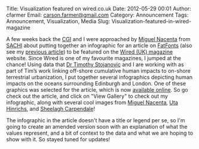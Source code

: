 Title: Visualization featured on wired.co.uk
Date: 2012-05-29 00:01
Author: cfarmer
Email: carson.farmer@gmail.com
Category: Announcement
Tags: Announcement, Visualization, Media
Slug: Visualization-featured-in-wired-magazine

A few weeks back the [CGI][] and I were approached by [Miguel Nacenta][]
from [SACHI][] about putting together an infographic for an article on
[FatFonts][] (also see my [previous article][]) to be featured on the
[Wired (UK) magazine][] website. Since Wired is one of my favourite
magazines, I jumped at the chance! Using data that [Dr Timothy
Stojanovic][] and I are working with as part of Tim’s work linking
off-shore cumulative human impacts to on-shore terrestrial urbanization,
I put together several infographics depicting human impacts on the
oceans surrounding Edinburgh and London. One of these graphics was
selected for the article, which is now [available online][]. So go check
out the article, and click on "View Gallery" to check out my
infographic, along with several cool images from [Miguel Nacenta][1],
[Uta Hinrichs][], and [Sheelagh Carpendale][]!

The infographic in the article doesn't have a title or legend per se, so
I'm going to create an amended version soon with an explanation of what
the values represent, and a bit of context to the data and what we are
hoping to show with it. So stayed tuned for updates!

[CGI]: http://www.st-andrews.ac.uk/geoinformatics/
[Miguel Nacenta]: http://nacenta.com/about/
[SACHI]: http://sachi.cs.st-andrews.ac.uk/
[FatFonts]: http://fatfonts.org/
[previous article]: |filename|visualising-data-with-fatfonts.md
[Wired (UK) magazine]: http://www.wired.co.uk/
[Dr Timothy Stojanovic]: http://www.st-andrews.ac.uk/gsd/people/tas21/
[available online]: http://www.wired.co.uk/news/archive/2012-05/25/fatfonts
[1]: http://nacenta.com/about/ "About Miguel"
[Uta Hinrichs]: http://www.utahinrichs.de/ "FatFonts: Uta Hinrichs"
[Sheelagh Carpendale]: http://pages.cpsc.ucalgary.ca/~sheelagh/wiki/pmwiki.php  "Sheelagh's home page"
